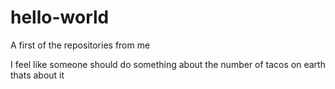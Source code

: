 # hello-world
A first of the repositories from me

I feel like someone should do something about the number of tacos on earth
thats about it

